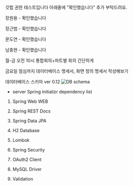 깃헙 권한 테스트입니다 아래줄에 "확인했습니다" 추가 부탁드려요.

장원용 - 확인했습니다

장근범 - 확인했습니다

문도연 - 확인했습니다

남충현 - 확인했습니다

월-금 오전 10시 통합회의+파트별 회의 간단하게

금요일 점심까지 데이터베이스 명세서, 화면 정의 명세서 작성해보기

데이터베이스 스키마 ver 0.12
![DB schema](https://user-images.githubusercontent.com/80381715/188354786-ab2b223c-3d71-40a1-992e-75bd25d36804.png)

* server Spring initializr dependency list

1. Spring Web WEB

2. Spring REST Docs

3. Spring Data JPA

4. H2 Database

5. Lombok

6. Spring Security

7. OAuth2 Client

8. MySQL Driver

9. Validation

